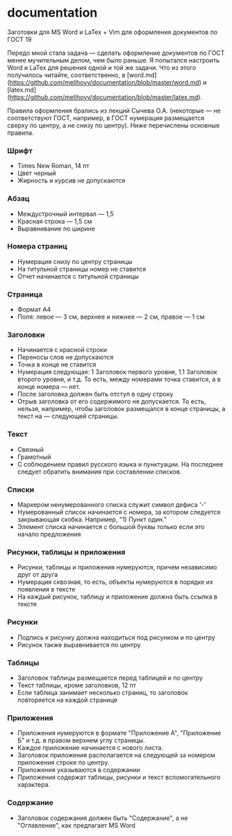 # documentation
Заготовки для MS Word и LaTex + Vim для оформления документов по ГОСТ 19

Передо мной стала задача — сделать оформление документов по ГОСТ менее мучительным делом, чем было раньше. Я попытался настроить Word и LaTex для решения одной и той же задачи. Что из этого получилось читайте, соответственно, в [word.md] (https://github.com/melihovv/documentation/blob/master/word.md) и [latex.md] (https://github.com/melihovv/documentation/blob/master/latex.md).

Правила оформления брались из лекций Сычева О.А. (некоторые — не соответствуют ГОСТ, например, в ГОСТ нумерация размещается сверху по центру, а не снизу по центру). Ниже перечислены основные правила.

### Шрифт
- Times New Roman, 14 пт
- Цвет черный
- Жирность и курсив не допускаются

### Абзац
- Междустрочный интервал — 1,5
- Красная строка — 1,5 см
- Выравнивание по ширине

### Номера страниц
- Нумерация снизу по центру страницы
- На титульной страницы номер не ставится
- Отчет начинается с титульной страницы

### Страница
- Формат A4
- Поля: левое — 3 см, верхнее и нижнее — 2 см, правое — 1 см

### Заголовки
- Начинается с красной строки
- Переносы слов не допускаются
- Точка в конце не ставится
- Нумерация следующая: 1 Заголовок первого уровня, 1.1 Заголовок второго уровня, и т.д. То есть, между номерами точка ставится, а в конце номера — нет.
- После заголовка должен быть отступ в одну строку
- Отрыв заголовка от его содержимого не допускается. То есть, нельзя, например, чтобы заголовок размещался в конце страницы, а текст на — следующей страницы.

### Текст
- Связный
- Грамотный
- С соблюдением правил русского языка и пунктуации. На последнее следует обратить внимания при составлении списков.

### Списки
- Маркером ненумерованного списка служит символ дефиса '-'
- Нумерованный список начинается с номера, за котором следуется закрывающая скобка. Например, "1) Пункт один."
- Элемент списка начинается с большой буквы только если это начало предложения

### Рисунки, таблицы и приложения
- Рисунки, таблицы и приложения нумеруются, причем независимо друг от друга
- Нумерация сквозная, то есть, объекты нумеруются в порядке их появления в тексте
- На каждый рисунок, таблицу и приложение должна быть ссылка в тексте

### Рисунки
- Подпись к рисунку должна находиться под рисунком и по центру
- Рисунок также выравнивается по центру

### Таблицы
- Заголовок таблицы размещается перед таблицей и по центру
- Текст таблицы, кроме заголовков, 12 пт
- Если таблица занимает несколько страниц, то заголовок повторяется на каждой странице

### Приложения
- Приложения нумеруются в формате "Приложение А", "Приложение Б" и т.д. в правом верхнем углу страницы.
- Каждое приложение начинается с нового листа.
- Заголовок приложения располагается на следующей за номером приложения строке по центру.
- Приложения указываются в содержании
- Приложения содержат таблицы, рисунки и текст вспомогательного характера.

### Содержание
- Заголовок содержания должен быть "Содержание", а не "Оглавление", как предлагает MS Word

